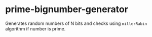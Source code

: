 # prime-bignumber-generator

Generates random numbers of N bits and checks using `millerRabin` algorithm if number is prime.
